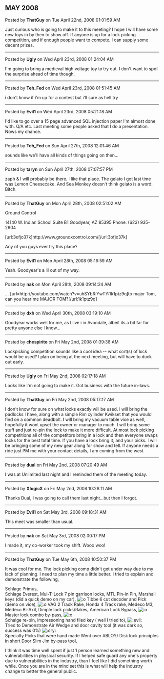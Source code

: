 ## MAY 2008
Posted by **ThatGuy** on Tue April 22nd, 2008 01:01:59 AM

Just curious who is going to make it to this meeting? I hope I will have some new toys in by then to show off. If anyone is up for a lock picking competition, and if enough people want to compete. I can supply some decent prizes.

--------------------------------------------------------------------------------

Posted by **Ugly** on Wed April 23rd, 2008 01:24:04 AM

I'm going to bring a medieval high voltage toy to try out. I don't want to spoil the surprise ahead of time though.

--------------------------------------------------------------------------------

Posted by **Teh_Fed** on Wed April 23rd, 2008 01:51:45 AM

i don't know if i'm up for a contest but i'll sure as hell try

--------------------------------------------------------------------------------

Posted by **Evil1** on Wed April 23rd, 2008 05:21:18 AM

I'd like to go over a 15 page advanced SQL injection paper I'm almost done with. Q/A etc. Last meeting some people asked that I do  a presentation. Nows my chance.

--------------------------------------------------------------------------------

Posted by **Teh_Fed** on Sun April 27th, 2008 12:01:46 AM

sounds like we'll have all kinds of things going on then...

--------------------------------------------------------------------------------

Posted by **taryn** on Sun April 27th, 2008 07:07:57 PM

zaph &amp; I will probably be there. I like that place. The gelato I got last time was Lemon Cheesecake. And Sea Monkey doesn't think gelato is a word. Bitch.

--------------------------------------------------------------------------------

Posted by **ThatGuy** on Mon April 28th, 2008 02:51:02 AM

Ground Control

14140 W. Indian School
Suite B1
Goodyear, AZ 85395
Phone: (623) 935-2604 

[url:3ofjo37k]http&#58;//www&#46;groundxcontrol&#46;com/[/url:3ofjo37k]

Any of you guys ever try this place?

--------------------------------------------------------------------------------

Posted by **Evil1** on Mon April 28th, 2008 05:16:59 AM

Yeah. Goodyear's a lil out of my way.

--------------------------------------------------------------------------------

Posted by **nak** on Mon April 28th, 2008 09:14:24 AM

... [url=http&#58;//youtube&#46;com/watch?v=uhSYbRiYwTY:1k1ptz9q]to major Tom, can you hear me MAJOR TOM?[/url:1k1ptz9q]

--------------------------------------------------------------------------------

Posted by **dxh** on Wed April 30th, 2008 03:19:10 AM

Goodyear works well for me, as I live i in Avondale, albeit its a bit far for pretty anyone else I know...

--------------------------------------------------------------------------------

Posted by **chespirito** on Fri May 2nd, 2008 01:39:38 AM

Lockpicking competition sounds like a cool idea -- what sort(s) of lock would be used?
I plan on being at the next meeting, but will have to duck out early.

--------------------------------------------------------------------------------

Posted by **Ugly** on Fri May 2nd, 2008 02:17:18 AM

Looks like I'm not going to make it. Got business with the future in-laws.

--------------------------------------------------------------------------------

Posted by **ThatGuy** on Fri May 2nd, 2008 05:17:17 AM

I don't know for sure on what locks exactly will be used. I will bring the padlocks I have, along with a simple Rim cylinder Kwikset that you would find on a common deadbolt. I will bring my vacuum table vice as well, hopefully  it wont upset the owner or manager to much. I will bring some stuff and just re-pin the lock to make it more difficult. At most lock picking competitions all of the competitors bring in a lock and then everyone swaps locks for the best total time. If you have a lock bring it, and your picks. I will be bringing some of my new gear along for show and tell. If anyone needs a ride just PM me with your contact details, I am coming from the west.

--------------------------------------------------------------------------------

Posted by **dual** on Fri May 2nd, 2008 07:20:49 AM

I was at Unlimited last night and I reminded them of the meeting today.

--------------------------------------------------------------------------------

Posted by **XlogicX** on Fri May 2nd, 2008 10:29:11 AM

Thanks Dual, I was going to call them last night...but then I forgot.

--------------------------------------------------------------------------------

Posted by **Evil1** on Sat May 3rd, 2008 09:18:31 AM

This meet was smaller than usual.

--------------------------------------------------------------------------------

Posted by **nak** on Sat May 3rd, 2008 02:00:17 PM

I made it, my co-worker took my shift. Wooo woo!

--------------------------------------------------------------------------------

Posted by **ThatGuy** on Tue May 6th, 2008 10:50:37 PM

It was cool for me. The lock picking comp didn't get under way due to my lack of planning. I need to plan my time a little better. I tried to explain and demonstrate the following, 

Schlage Primus,  
Schlage Everest, 
Mul-T-Lock 7 pin garrison locks, 
MTL Pin-in Pin, 
Marshall keys (did a quick demo on my car),  <!-- s:o --><img src="{SMILIES_PATH}/icon_e_surprised.gif" alt=":o" title="Surprised" /><!-- s:o --> 
Tibbe 6 cut decoder and Pick (demo on vice),  <!-- s:o --><img src="{SMILIES_PATH}/icon_e_surprised.gif" alt=":o" title="Surprised" /><!-- s:o --> 
VAG 2 Track Rake, 
Honda 4 Track rake, 
Medeco M3, 
Medeco Bi-Axil, 
Dimple lock picks/Rakes, 
American Lock Bypass,  <!-- s:o --><img src="{SMILIES_PATH}/icon_e_surprised.gif" alt=":o" title="Surprised" /><!-- s:o -->  
Master lock combo by-pass, <!-- s:o --><img src="{SMILIES_PATH}/icon_e_surprised.gif" alt=":o" title="Surprised" /><!-- s:o -->  
Schalge re-pin, impressoning  hand filed key ( well I tried to),  <!-- s:evil: --><img src="{SMILIES_PATH}/icon_evil.gif" alt=":evil:" title="Evil or Very Mad" /><!-- s:evil: -->  
Tried to Demonstrate Air Wedge and door cavity tool (it was dark so, success was 0%)  <!-- s:cry: --><img src="{SMILIES_PATH}/icon_cry.gif" alt=":cry:" title="Crying or Very Sad" /><!-- s:cry: -->  
Specialty Picks that were hand made
Went over ABLOY/ Disk lock principles in short
Door Slim Jim by-pass tool,

I think it was time well spent if just 1 person  learned something new and vulnerabilities in physical security. If I helped safe guard any one's property due to vulnerabilities in the industry, than I feel like I did something worth while. Once you are in the mind set this is what will help the industry change to better the general public.
